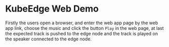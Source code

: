 # KubeEdge Web Demo

Firstly the users open a browser,
and enter the web app page by the web app link,
choose the music and click the button `Play` in the web page,
at last the expected track is pushed to the edge node
and the track is played on the speaker connected to the edge node.